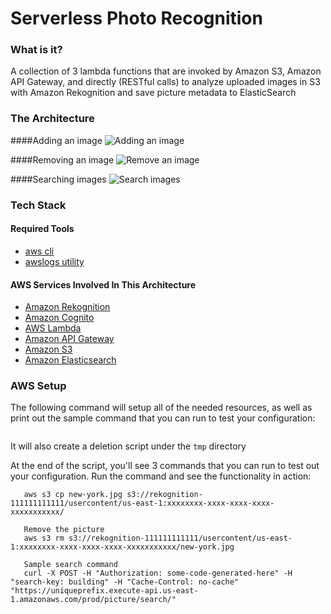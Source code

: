 Serverless Photo Recognition
===================================================

### What is it?
A collection of 3 lambda functions that are invoked by Amazon S3, Amazon API Gateway, and directly (RESTful calls) 
to analyze uploaded images in S3 with Amazon Rekognition and save picture metadata to ElasticSearch

### The Architecture

####Adding an image
![Adding an image](/setup/img/ServerlessPhotoRecognition_Add_Image.png?raw=true)

####Removing an image
![Remove an image](/setup/img/ServerlessPhotoRecognition_Remove_Image.png?raw=true)

####Searching images
![Search images](/setup/img/ServerlessPhotoRecognition_Search_Image.png?raw=true)

### Tech Stack
#### Required Tools
* [aws cli](http://docs.aws.amazon.com/cli/latest/userguide/installing.html)
* [awslogs utility](https://github.com/jorgebastida/awslogs)

#### AWS Services Involved In This Architecture
* [Amazon Rekognition](https://aws.amazon.com/rekognition/)
* [Amazon Cognito](https://aws.amazon.com/cognito/)
* [AWS Lambda](https://aws.amazon.com/lambda/)
* [Amazon API Gateway](https://aws.amazon.com/api-gateway/)
* [Amazon S3](https://aws.amazon.com/s3/)
* [Amazon Elasticsearch](https://aws.amazon.com/elasticsearch-service/)

### AWS Setup
The following command will setup all of the needed resources, as well as print out the sample command that you can run
to test your configuration:

```setup/setupEnvironment.sh
```

It will also create a deletion script under the ```tmp``` directory

At the end of the script, you'll see 3 commands that you can run to test out your configuration. Run the command and see the functionality in action:

```Upload a picture
   aws s3 cp new-york.jpg s3://rekognition-111111111111/usercontent/us-east-1:xxxxxxxx-xxxx-xxxx-xxxx-xxxxxxxxxxx/
   
   Remove the picture
   aws s3 rm s3://rekognition-111111111111/usercontent/us-east-1:xxxxxxxx-xxxx-xxxx-xxxx-xxxxxxxxxxx/new-york.jpg
   
   Sample search command
   curl -X POST -H "Authorization: some-code-generated-here" -H "search-key: building" -H "Cache-Control: no-cache" "https://uniqueprefix.execute-api.us-east-1.amazonaws.com/prod/picture/search/"
   ```

